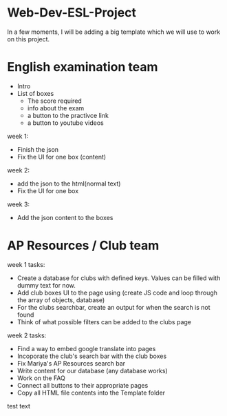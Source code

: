 # Web-Dev-ESL-Project

In a few moments, I will be adding a big template which we will use to work on this project.


# English examination team
 - Intro
 - List of boxes
    - The score required
    - info about the exam
    - a button to the practivce link
    - a button to youtube videos

week 1:
- Finish the json 
- Fix the UI for one box (content)

week 2: 

- add the json to the html(normal text)
- Fix the UI for one box

week 3: 
- Add the json content to the boxes

# AP Resources / Club team

week 1 tasks:
- Create a database for clubs with defined keys. Values can be filled with dummy text for now.
- Add club boxes UI to the page using (create JS code and loop through the array of objects, database)
- For the clubs searchbar, create an output for when the search is not found
- Think of what possible filters can be added to the clubs page


week 2 tasks:
- Find a way to embed google translate into pages
- Incoporate the club's search bar with the club boxes
- Fix Mariya's AP Resources search bar
- Write content for our database (any database works)
- Work on the FAQ
- Connect all buttons to their appropriate pages
- Copy all HTML file contents into the Template folder

test text
